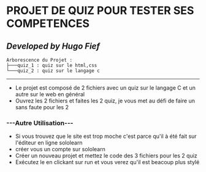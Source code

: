 # PROJET DE QUIZ POUR TESTER SES COMPETENCES

## ***Developed by Hugo Fief***

```
Arborescence du Projet :
├───quiz_1 : quiz sur le html,css
└───quiz_2 : quiz sur le langage c
```
---

- Le projet est composé de 2 fichiers avec un quiz sur le langage C et un autre sur le web en général
- Ouvrez les 2 fichiers et faites les 2 quiz, je vous met au défi de faire un sans faute pour les 2

### ---Autre Utilisation---

- Si vous trouvez que le site est trop moche c'est parce qu'il à été fait sur l'éditeur en ligne sololearn
- créer vous un compte sur sololearn
- Créer un nouveau projet et mettez le code des 3 fichiers pour les 2 quiz 
- Exécutez le en clickant sur run et vous verez qu'il est beacoup plus stylé
